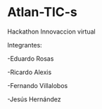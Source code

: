 # Atlan-TIC-s
Hackathon Innovaccion virtual

Integrantes:

-Eduardo Rosas

-Ricardo Alexis

-Fernando Villalobos

-Jesús Hernández
